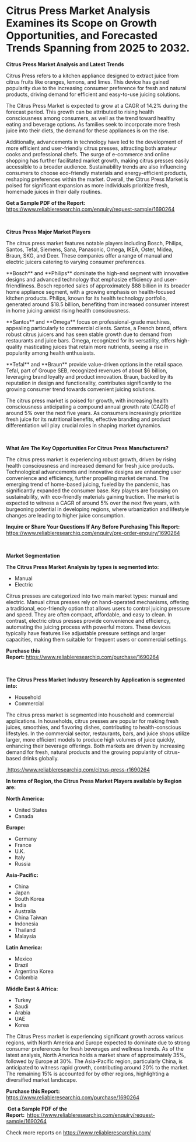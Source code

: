 <p><h1>Citrus Press Market Analysis Examines its Scope on Growth Opportunities, and Forecasted Trends Spanning from 2025 to 2032.</h1></p><p><strong>Citrus Press Market Analysis and Latest Trends</strong></p>
<p><p>Citrus Press refers to a kitchen appliance designed to extract juice from citrus fruits like oranges, lemons, and limes. This device has gained popularity due to the increasing consumer preference for fresh and natural products, driving demand for efficient and easy-to-use juicing solutions.</p><p>The Citrus Press Market is expected to grow at a CAGR of 14.2% during the forecast period. This growth can be attributed to rising health consciousness among consumers, as well as the trend toward healthy eating and beverage options. As families seek to incorporate more fresh juice into their diets, the demand for these appliances is on the rise. </p><p>Additionally, advancements in technology have led to the development of more efficient and user-friendly citrus presses, attracting both amateur cooks and professional chefs. The surge of e-commerce and online shopping has further facilitated market growth, making citrus presses easily accessible to a broader audience. Sustainability trends are also influencing consumers to choose eco-friendly materials and energy-efficient products, reshaping preferences within the market. Overall, the Citrus Press Market is poised for significant expansion as more individuals prioritize fresh, homemade juices in their daily routines.</p></p>
<p><strong>Get a Sample PDF of the Report:&nbsp;</strong> <a href="https://www.reliableresearchiq.com/enquiry/request-sample/1690264?utm_campaign=1870&utm_medium=2&utm_source=Github&utm_content=ia&utm_term=07012025&utm_id=citrus-press">https://www.reliableresearchiq.com/enquiry/request-sample/1690264</a></p>
<p>&nbsp;</p>
<p><strong>Citrus Press Major Market Players</strong></p>
<p><p>The citrus press market features notable players including Bosch, Philips, Santos, Tefal, Siemens, Sana, Panasonic, Omega, IKEA, Oster, Midea, Braun, SKG, and Deer. These companies offer a range of manual and electric juicers catering to varying consumer preferences.</p><p>**Bosch** and **Philips** dominate the high-end segment with innovative designs and advanced technology that emphasize efficiency and user-friendliness. Bosch reported sales of approximately $88 billion in its broader home appliance segment, with a growing emphasis on health-focused kitchen products. Philips, known for its health technology portfolio, generated around $18.5 billion, benefiting from increased consumer interest in home juicing amidst rising health consciousness.</p><p>**Santos** and **Omega** focus on professional-grade machines, appealing particularly to commercial clients. Santos, a French brand, offers robust citrus juicers and has seen stable growth due to demand from restaurants and juice bars. Omega, recognized for its versatility, offers high-quality masticating juices that retain more nutrients, seeing a rise in popularity among health enthusiasts.</p><p>**Tefal** and **Braun** provide value-driven options in the retail space. Tefal, part of Groupe SEB, recognized revenues of about $6 billion, leveraging brand loyalty and product innovation. Braun, backed by its reputation in design and functionality, contributes significantly to the growing consumer trend towards convenient juicing solutions.</p><p>The citrus press market is poised for growth, with increasing health consciousness anticipating a compound annual growth rate (CAGR) of around 5% over the next five years. As consumers increasingly prioritize fresh juice for its nutritional benefits, effective branding and product differentiation will play crucial roles in shaping market dynamics.</p></p>
<p>&nbsp;</p>
<p><strong>What Are The Key Opportunities For Citrus Press Manufacturers?</strong></p>
<p><p>The citrus press market is experiencing robust growth, driven by rising health consciousness and increased demand for fresh juice products. Technological advancements and innovative designs are enhancing user convenience and efficiency, further propelling market demand. The emerging trend of home-based juicing, fueled by the pandemic, has significantly expanded the consumer base. Key players are focusing on sustainability, with eco-friendly materials gaining traction. The market is expected to witness a CAGR of around 5% over the next five years, with burgeoning potential in developing regions, where urbanization and lifestyle changes are leading to higher juice consumption.</p></p>
<p><strong>Inquire or Share Your Questions If Any Before Purchasing This Report:</strong> <a href="https://www.reliableresearchiq.com/enquiry/pre-order-enquiry/1690264?utm_campaign=1870&utm_medium=2&utm_source=Github&utm_content=ia&utm_term=07012025&utm_id=citrus-press">https://www.reliableresearchiq.com/enquiry/pre-order-enquiry/1690264</a></p>
<p>&nbsp;</p>
<p><strong>Market Segmentation</strong></p>
<p><strong>The Citrus Press Market Analysis by types is segmented into:</strong></p>
<p><ul><li>Manual</li><li>Electric</li></ul></p>
<p><p>Citrus presses are categorized into two main market types: manual and electric. Manual citrus presses rely on hand-operated mechanisms, offering a traditional, eco-friendly option that allows users to control juicing pressure and speed. They are often compact, affordable, and easy to clean. In contrast, electric citrus presses provide convenience and efficiency, automating the juicing process with powerful motors. These devices typically have features like adjustable pressure settings and larger capacities, making them suitable for frequent users or commercial settings.</p></p>
<p><strong>Purchase this Report:&nbsp;</strong><a href="https://www.reliableresearchiq.com/purchase/1690264?utm_campaign=1870&utm_medium=2&utm_source=Github&utm_content=ia&utm_term=07012025&utm_id=citrus-press">https://www.reliableresearchiq.com/purchase/1690264</a></p>
<p>&nbsp;</p>
<p><strong>The Citrus Press Market Industry Research by Application is segmented into:</strong></p>
<p><ul><li>Household</li><li>Commercial</li></ul></p>
<p><p>The citrus press market is segmented into household and commercial applications. In households, citrus presses are popular for making fresh juices, smoothies, and flavoring dishes, contributing to health-conscious lifestyles. In the commercial sector, restaurants, bars, and juice shops utilize larger, more efficient models to produce high volumes of juice quickly, enhancing their beverage offerings. Both markets are driven by increasing demand for fresh, natural products and the growing popularity of citrus-based drinks globally.</p></p>
<p><a href="https://www.reliableresearchiq.com/citrus-press-r1690264?utm_campaign=1870&utm_medium=2&utm_source=Github&utm_content=ia&utm_term=07012025&utm_id=citrus-press">&nbsp;https://www.reliableresearchiq.com/citrus-press-r1690264</a></p>
<p><strong>In terms of Region, the Citrus Press Market Players available by Region are:</strong></p>
<p>
    <p> <strong> North America: </strong>
        <ul>
            <li>United States</li>
            <li>Canada</li>
        </ul>
        </p> 
    <p> <strong> Europe: </strong>
        <ul>
            <li>Germany</li>
            <li>France</li>
            <li>U.K.</li>
            <li>Italy</li>
            <li>Russia</li>
        </ul>
        </p> 
    <p> <strong> Asia-Pacific: </strong>
        <ul>
            <li>China</li>
            <li>Japan</li>
            <li>South Korea</li>
            <li>India</li>
            <li>Australia</li>
            <li>China Taiwan</li>
            <li>Indonesia</li>
            <li>Thailand</li>
            <li>Malaysia</li>
        </ul>
        </p> 
    <p> <strong> Latin America: </strong>
        <ul>
            <li>Mexico</li>
            <li>Brazil</li>
            <li>Argentina Korea</li>
            <li>Colombia</li>
        </ul>
        </p> 
    <p> <strong> Middle East & Africa: </strong>
        <ul>
            <li>Turkey</li>
            <li>Saudi</li>
            <li>Arabia</li>
            <li>UAE</li>
            <li>Korea</li>
        </ul>
    </p>
    </p>
<p><p>The Citrus Press market is experiencing significant growth across various regions, with North America and Europe expected to dominate due to strong consumer preferences for fresh beverages and wellness trends. As of the latest analysis, North America holds a market share of approximately 35%, followed by Europe at 30%. The Asia-Pacific region, particularly China, is anticipated to witness rapid growth, contributing around 20% to the market. The remaining 15% is accounted for by other regions, highlighting a diversified market landscape.</p></p>
<p><strong>Purchase this Report: </strong><a href="https://www.reliableresearchiq.com/purchase/1690264?utm_campaign=1870&utm_medium=2&utm_source=Github&utm_content=ia&utm_term=07012025&utm_id=citrus-press">https://www.reliableresearchiq.com/purchase/1690264</a></p>
<p>&nbsp;<strong>Get a Sample PDF of the Report:&nbsp;&nbsp;</strong><a href="https://www.reliableresearchiq.com/enquiry/request-sample/1690264?utm_campaign=1870&utm_medium=2&utm_source=Github&utm_content=ia&utm_term=07012025&utm_id=citrus-press">https://www.reliableresearchiq.com/enquiry/request-sample/1690264</a></p>
<p><strong></strong></p>
<p>Check more reports on <a href="https://www.reliableresearchiq.com/?utm_campaign=1870&utm_medium=2&utm_source=Github&utm_content=ia&utm_term=07012025&utm_id=citrus-press">https://www.reliableresearchiq.com/</a></p>